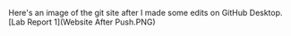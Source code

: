 Here's an image of the git site after I made some edits on GitHub Desktop.
[Lab Report 1](Website After Push.PNG)
